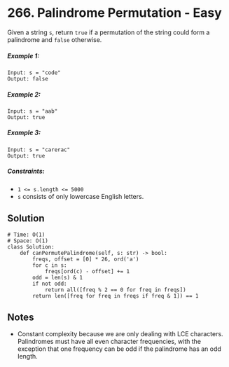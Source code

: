 # 266. Palindrome Permutation - Easy

Given a string `s`, return `true` if a permutation of the string could form a palindrome and `false` otherwise.

##### Example 1:

```
Input: s = "code"
Output: false
```

##### Example 2:

```
Input: s = "aab"
Output: true
```

##### Example 3:

```
Input: s = "carerac"
Output: true
```

##### Constraints:

- `1 <= s.length <= 5000`
- `s` consists of only lowercase English letters.

## Solution

```
# Time: O(1)
# Space: O(1)
class Solution:
    def canPermutePalindrome(self, s: str) -> bool:
        freqs, offset = [0] * 26, ord('a')
        for c in s:
            freqs[ord(c) - offset] += 1
        odd = len(s) & 1
        if not odd: 
            return all([freq % 2 == 0 for freq in freqs])
        return len([freq for freq in freqs if freq & 1]) == 1
```

## Notes
- Constant complexity because we are only dealing with LCE characters. Palindromes must have all even character frequencies, with the exception that one frequency can be odd if the palindrome has an odd length.